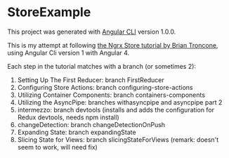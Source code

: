 # StoreExample

This project was generated with [Angular CLI](https://github.com/angular/angular-cli) version 1.0.0.

This is my attempt at following [the Ngrx Store tutorial by Brian Troncone](https://gist.github.com/btroncone/a6e4347326749f938510), using Angular Cli version 1 with Angular 4.

Each step in the tutorial matches with a branch (or sometimes 2):
1. Setting Up The First Reducer: branch FirstReducer
2. Configuring Store Actions: branch configuring-store-actions
3. Utilizing Container Components: branch containers-components
4. Utilizing the AsyncPipe: branches withasyncpipe and asyncpipe part 2
5. intermezzo: branch devtools (installs and adds the configuration for Redux devtools, needs npm install)
6. changeDetection: branch changeDetectionOnPush
7. Expanding State: branch expandingState
8. Slicing State for Views: branch slicingStateForViews (remark: doesn't seem to work, will need fix)

